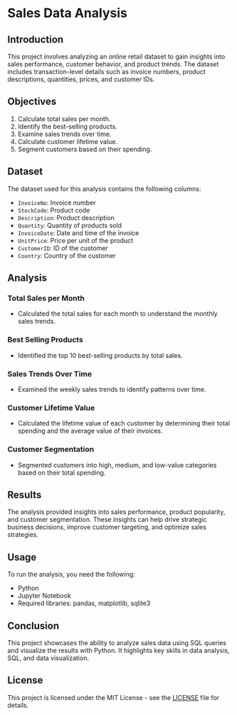 # Sales Data Analysis

## Introduction

This project involves analyzing an online retail dataset to gain insights into sales performance, customer behavior, and product trends. The dataset includes transaction-level details such as invoice numbers, product descriptions, quantities, prices, and customer IDs. 

## Objectives

1. Calculate total sales per month.
2. Identify the best-selling products.
3. Examine sales trends over time.
4. Calculate customer lifetime value.
5. Segment customers based on their spending.

## Dataset

The dataset used for this analysis contains the following columns:
- `InvoiceNo`: Invoice number
- `StockCode`: Product code
- `Description`: Product description
- `Quantity`: Quantity of products sold
- `InvoiceDate`: Date and time of the invoice
- `UnitPrice`: Price per unit of the product
- `CustomerID`: ID of the customer
- `Country`: Country of the customer

## Analysis

### Total Sales per Month
- Calculated the total sales for each month to understand the monthly sales trends.

### Best Selling Products
- Identified the top 10 best-selling products by total sales.

### Sales Trends Over Time
- Examined the weekly sales trends to identify patterns over time.

### Customer Lifetime Value
- Calculated the lifetime value of each customer by determining their total spending and the average value of their invoices.

### Customer Segmentation
- Segmented customers into high, medium, and low-value categories based on their total spending.

## Results

The analysis provided insights into sales performance, product popularity, and customer segmentation. These insights can help drive strategic business decisions, improve customer targeting, and optimize sales strategies.

## Usage

To run the analysis, you need the following:
- Python
- Jupyter Notebook
- Required libraries: pandas, matplotlib, sqlite3

## Conclusion

This project showcases the ability to analyze sales data using SQL queries and visualize the results with Python. It highlights key skills in data analysis, SQL, and data visualization.

## License

This project is licensed under the MIT License - see the [LICENSE](LICENSE) file for details.
